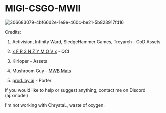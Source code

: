 # MIGI-CSGO-MWII

![306683079-4bf66d2e-1e9e-460c-be21-5b823917fd16](https://github.com/prodbyaj1/MIGI-CSGO-MWIII/assets/164549528/9033b507-f971-42ce-b32f-c49532dcb837)

Credits:

1. Activision, Infinity Ward, SledgeHammer Games, Treyarch - CoD Assets

2. [x F R 3 N Z Y M O V x](https://www.youtube.com/@fr3nzymov1337) - QCI

3. Kirloper - Assets

4. Mushroom Guy - [MWB Mats](https://github.com/mushroom-guy/mwb-materials)

5. [prod. by aj](https://www.youtube.com/channel/UC-deeJ3O7WW7mKPAWVjxlyw) - Porter




If you would like to help or suggest anything, contact me on Discord (aj.xmodel)





I'm not working with ChrystaL, waste of oxygen.
